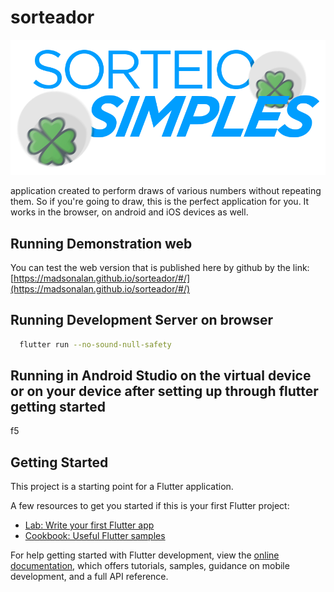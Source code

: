 # sorteador

![sorteio fácil](/imagens/sorteioFacil.png)

application created to perform draws of various numbers without repeating them. So if you're going to draw, this is the perfect application for you. It works in the browser, on android and iOS devices as well.

## Running Demonstration web
You can test the web version that is published here by github by the link: [https://madsonalan.github.io/sorteador/#/](https://madsonalan.github.io/sorteador/#/)

## Running Development Server on browser

```bash
  flutter run --no-sound-null-safety
```

## Running in Android Studio on the virtual device or on your device after setting up through flutter getting started 

f5

## Getting Started

This project is a starting point for a Flutter application.

A few resources to get you started if this is your first Flutter project:

- [Lab: Write your first Flutter app](https://docs.flutter.dev/get-started/codelab)
- [Cookbook: Useful Flutter samples](https://docs.flutter.dev/cookbook)

For help getting started with Flutter development, view the
[online documentation](https://docs.flutter.dev/), which offers tutorials,
samples, guidance on mobile development, and a full API reference.
